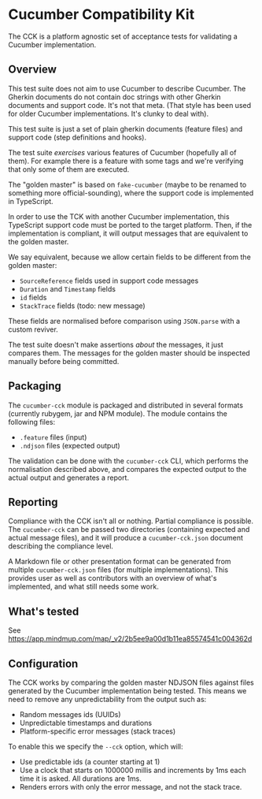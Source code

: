 # Cucumber Compatibility Kit

The CCK is a platform agnostic set of acceptance tests for validating a Cucumber 
implementation.

## Overview

This test suite does not aim to use Cucumber to describe Cucumber. The Gherkin
documents do not contain doc strings with other Gherkin documents and support code.
It's not that meta. (That style has been used for older Cucumber implementations.
It's clunky to deal with).

This test suite is just a set of plain gherkin documents (feature files) and 
support code (step definitions and hooks).

The test suite *exercises* various features of Cucumber (hopefully all of them).
For example there is a feature with some tags and we're verifying that only some
of them are executed.

The "golden master" is based on `fake-cucumber` (maybe to be renamed to something
more official-sounding), where the support code is implemented in TypeScript.

In order to use the TCK with another Cucumber implementation, this TypeScript
support code must be ported to the target platform. Then, if the implementation is
compliant, it will output messages that are equivalent to the golden master.

We say equivalent, because we allow certain fields to be different from the golden
master:

* `SourceReference` fields used in support code messages
* `Duration` and `Timestamp` fields
* `id` fields
* `StackTrace` fields (todo: new message)

These fields are normalised before comparison using `JSON.parse` with a custom
reviver.

The test suite doesn't make assertions *about* the messages, it just compares them.
The messages for the golden master should be inspected manually before being committed.

## Packaging

The `cucumber-cck` module is packaged and distributed in several formats (currently
rubygem, jar and NPM module). The module contains the following files:

* `.feature` files (input)
* `.ndjson` files (expected output)

The validation can be done with the `cucumber-cck` CLI, which performs the normalisation
described above, and compares the expected output to the actual output and generates a report.

## Reporting

Compliance with the CCK isn't all or nothing. Partial compliance is possible.
The `cucumber-cck` can be passed two directories (containing expected and actual message files),
and it will produce a `cucumber-cck.json` document describing the compliance level.

A Markdown file or other presentation format can be generated from multiple `cucumber-cck.json`
files (for multiple implementations). This provides user as well as contributors
with an overview of what's implemented, and what still needs some work.

## What's tested

See https://app.mindmup.com/map/_v2/2b5ee9a00d1b11ea85574541c004362d

## Configuration

The CCK works by comparing the golden master NDJSON files against files generated
by the Cucumber implementation being tested. This means we need to remove any
unpredictability from the output such as:

* Random messages ids (UUIDs)
* Unpredictable timestamps and durations
* Platform-specific error messages (stack traces)

To enable this we specify the `--cck` option, which will:
* Use predictable ids (a counter starting at 1)
* Use a clock that starts on 1000000 millis and increments by 1ms each time it is asked.
  All durations are 1ms.
* Renders errors with only the error message, and not the stack trace.
  